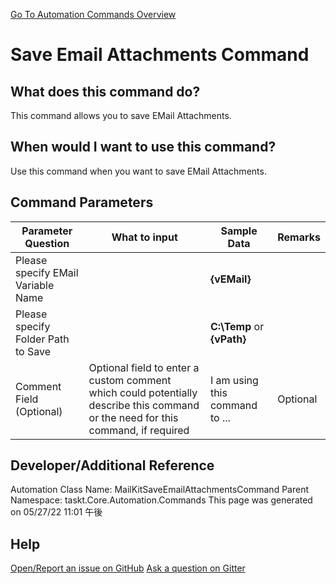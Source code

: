 <!--TITLE: Save Email Attachments Command -->
<!-- SUBTITLE: a command in the EMail Commands group. -->
[Go To Automation Commands Overview](/automation-commands.md)


# Save Email Attachments Command


## What does this command do?
This command allows you to save EMail Attachments.


## When would I want to use this command?
Use this command when you want to save EMail Attachments.


## Command Parameters
| Parameter Question   	| What to input  	|  Sample Data 	| Remarks  	|
| ---                    | ---               | ---           | ---       |
|Please specify EMail Variable Name||**{vEMail}**||
|Please specify Folder Path to Save||**C:\Temp** or **{vPath}**||
|Comment Field (Optional)|Optional field to enter a custom comment which could potentially describe this command or the need for this command, if required|I am using this command to ...|Optional|








## Developer/Additional Reference
Automation Class Name: MailKitSaveEmailAttachmentsCommand
Parent Namespace: taskt.Core.Automation.Commands
This page was generated on 05/27/22 11:01 午後


## Help
[Open/Report an issue on GitHub](https://github.com/saucepleez/taskt/issues/new)
[Ask a question on Gitter](https://gitter.im/taskt-rpa/Lobby)

